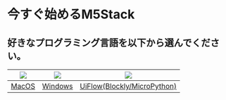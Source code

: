 # 今すぐ始めるM5Stack

## 好きなプログラミング言語を以下から選んでください。

<img src="assets/img/macos-logo.png"> | <img src="assets/img/windows-logo.png"> | <img src="assets/img/getting_started_pics/blockly_and_micropython.png">
---|---|---
[MacOS](ja/quick_start/m5core/m5stack_core_get_started_Arduino_MacOS) | [Windows](ja/quick_start/m5core/m5stack_core_get_started_Arduino_Windows) | [UiFlow(Blockly/MicroPython)](ja/quick_start/m5core/m5stack_core_get_started_MicroPython)
